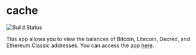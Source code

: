 # cache

![Build Status](https://travis-ci.org/nilchaos87/cache.svg?branch=master)

This app allows you to view the balances of Bitcoin, Litecoin, Decred, and Ethereum Classic addresses. You can access the app
[here](https://nilchaos87.github.io/cache/).
